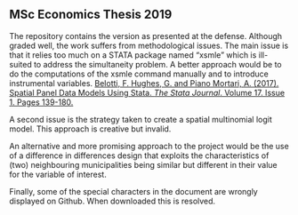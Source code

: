 ## MSc Economics Thesis 2019

The repository contains the version as presented at the defense. Although graded well, the work suffers from methodological issues. The main issue is that it relies too much on a STATA package named “xsmle” which is ill-suited to address the simultaneity problem. A better approach would be to do the computations of the xsmle command manually and to introduce instrumental variables. 
[Belotti, F. Hughes, G. and Piano Mortari, A. (2017). Spatial Panel Data Models Using Stata. *The Stata Journal*. Volume 17. Issue 1. Pages 139-180.](https://journals.sagepub.com/doi/abs/10.1177/1536867X1701700109) 

A second issue is the strategy taken to create a spatial multinomial logit model. This approach is creative but invalid. 

An alternative and more promising approach to the project would be the use of a difference in differences design that exploits the characteristics of (two) neighbouring municipalities being similar but different in their value for the variable of interest. 

Finally, some of the special characters in the document are wrongly displayed on Github. When downloaded this is resolved. 
